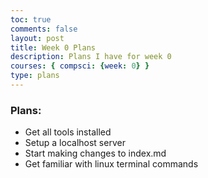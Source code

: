 ```yaml
---
toc: true
comments: false
layout: post
title: Week 0 Plans
description: Plans I have for week 0
courses: { compsci: {week: 0} }
type: plans
---
```


### Plans:
- Get all tools installed
- Setup a localhost server
- Start making changes to index.md
- Get familiar with linux terminal commands